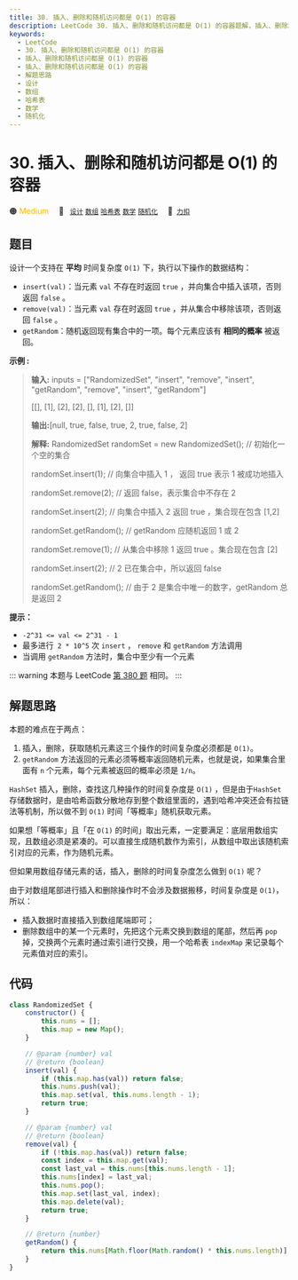 ```yaml
---
title: 30. 插入、删除和随机访问都是 O(1) 的容器
description: LeetCode 30. 插入、删除和随机访问都是 O(1) 的容器题解，插入、删除和随机访问都是 O(1) 的容器，包含解题思路、复杂度分析以及完整的 JavaScript 代码实现。
keywords:
  - LeetCode
  - 30. 插入、删除和随机访问都是 O(1) 的容器
  - 插入、删除和随机访问都是 O(1) 的容器
  - 插入、删除和随机访问都是 O(1) 的容器
  - 解题思路
  - 设计
  - 数组
  - 哈希表
  - 数学
  - 随机化
---
```


# 30. 插入、删除和随机访问都是 O(1) 的容器

🟠 <font color=#ffb800>Medium</font>&emsp; 🔖&ensp; [`设计`](/tag/design.md) [`数组`](/tag/array.md) [`哈希表`](/tag/hash-table.md) [`数学`](/tag/math.md) [`随机化`](/tag/randomized.md)&emsp; 🔗&ensp;[`力扣`](https://leetcode.cn/problems/FortPu)

## 题目

设计一个支持在 **平均** 时间复杂度 `O(1)` 下，执行以下操作的数据结构：

- `insert(val)`：当元素 `val` 不存在时返回 `true` ，并向集合中插入该项，否则返回 `false` 。
- `remove(val)`：当元素 `val` 存在时返回 `true` ，并从集合中移除该项，否则返回 `false` 。
- `getRandom`：随机返回现有集合中的一项。每个元素应该有 **相同的概率** 被返回。

**示例 :**

> **输入:** inputs = ["RandomizedSet", "insert", "remove", "insert", "getRandom", "remove", "insert", "getRandom"]
>
> [[], [1], [2], [2], [], [1], [2], []]
>
> **输出:**[null, true, false, true, 2, true, false, 2]
>
> **解释:** RandomizedSet randomSet = new RandomizedSet(); // 初始化一个空的集合
>
> randomSet.insert(1); // 向集合中插入 1 ， 返回 true 表示 1 被成功地插入
>
> randomSet.remove(2); // 返回 false，表示集合中不存在 2
>
> randomSet.insert(2); // 向集合中插入 2 返回 true ，集合现在包含 [1,2]
>
> randomSet.getRandom(); // getRandom 应随机返回 1 或 2
>
> randomSet.remove(1); // 从集合中移除 1 返回 true 。集合现在包含 [2]
>
> randomSet.insert(2); // 2 已在集合中，所以返回 false
>
> randomSet.getRandom(); // 由于 2 是集合中唯一的数字，getRandom 总是返回 2

**提示：**

- `-2^31 <= val <= 2^31 - 1`
- 最多进行` 2 * 10^5` 次 `insert` ， `remove` 和 `getRandom` 方法调用
- 当调用 `getRandom` 方法时，集合中至少有一个元素

::: warning
本题与 LeetCode [第 380 题](../problem/0380.md) 相同。
:::

## 解题思路

本题的难点在于两点：

1. 插入，删除，获取随机元素这三个操作的时间复杂度必须都是 `O(1)`。
2. `getRandom` 方法返回的元素必须等概率返回随机元素，也就是说，如果集合里面有 `n` 个元素，每个元素被返回的概率必须是 `1/n`。

`HashSet` 插入，删除，查找这几种操作的时间复杂度是 `O(1)` ，但是由于`HashSet`存储数据时，是由哈希函数分散地存到整个数组里面的，遇到哈希冲突还会有拉链法等机制，所以做不到 `O(1)` 时间「等概率」随机获取元素。

如果想「等概率」且「在 `O(1)` 的时间」取出元素，一定要满足：底层用数组实现，且数组必须是紧凑的。可以直接生成随机数作为索引，从数组中取出该随机索引对应的元素，作为随机元素。

但如果用数组存储元素的话，插入，删除的时间复杂度怎么做到 `O(1)` 呢？

由于对数组尾部进行插入和删除操作时不会涉及数据搬移，时间复杂度是 `O(1)`，所以：

- 插入数据时直接插入到数组尾端即可；
- 删除数组中的某一个元素时，先把这个元素交换到数组的尾部，然后再 `pop` 掉，交换两个元素时通过索引进行交换，用一个哈希表 `indexMap` 来记录每个元素值对应的索引。

## 代码

```javascript
class RandomizedSet {
	constructor() {
		this.nums = [];
		this.map = new Map();
	}

	// @param {number} val
	// @return {boolean}
	insert(val) {
		if (this.map.has(val)) return false;
		this.nums.push(val);
		this.map.set(val, this.nums.length - 1);
		return true;
	}

	// @param {number} val
	// @return {boolean}
	remove(val) {
		if (!this.map.has(val)) return false;
		const index = this.map.get(val);
		const last_val = this.nums[this.nums.length - 1];
		this.nums[index] = last_val;
		this.nums.pop();
		this.map.set(last_val, index);
		this.map.delete(val);
		return true;
	}

	// @return {number}
	getRandom() {
		return this.nums[Math.floor(Math.random() * this.nums.length)];
	}
}
```

